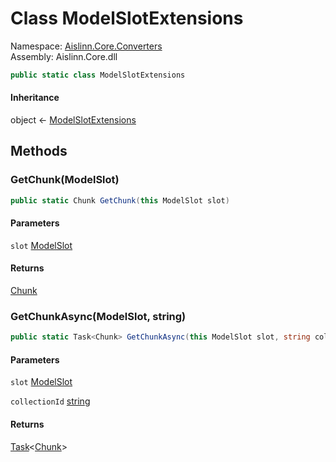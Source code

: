 # <a id="Aislinn_Core_Converters_ModelSlotExtensions"></a> Class ModelSlotExtensions

Namespace: [Aislinn.Core.Converters](Aislinn.Core.Converters.md)  
Assembly: Aislinn.Core.dll  

```csharp
public static class ModelSlotExtensions
```

#### Inheritance

object ← 
[ModelSlotExtensions](Aislinn.Core.Converters.ModelSlotExtensions.md)

## Methods

### <a id="Aislinn_Core_Converters_ModelSlotExtensions_GetChunk_Aislinn_Core_Models_ModelSlot_"></a> GetChunk\(ModelSlot\)

```csharp
public static Chunk GetChunk(this ModelSlot slot)
```

#### Parameters

`slot` [ModelSlot](Aislinn.Core.Models.ModelSlot.md)

#### Returns

 [Chunk](Aislinn.Core.Models.Chunk.md)

### <a id="Aislinn_Core_Converters_ModelSlotExtensions_GetChunkAsync_Aislinn_Core_Models_ModelSlot_System_String_"></a> GetChunkAsync\(ModelSlot, string\)

```csharp
public static Task<Chunk> GetChunkAsync(this ModelSlot slot, string collectionId = null)
```

#### Parameters

`slot` [ModelSlot](Aislinn.Core.Models.ModelSlot.md)

`collectionId` [string](https://learn.microsoft.com/dotnet/api/system.string)

#### Returns

 [Task](https://learn.microsoft.com/dotnet/api/system.threading.tasks.task\-1)<[Chunk](Aislinn.Core.Models.Chunk.md)\>


